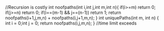//Recursion is costly
int noofpaths(int i,int j,int m,int n){
if(i>=m)
return 0;
if(j>=n)
return 0;
if(i==(m-1) && j==(n-1))
return 1;
return noofpaths(i+1,j,m,n) + noofpaths(i,j+1,m,n);
}
int uniquePaths(int m, int n) {
int i = 0;int j = 0;
return noofpaths(i,j,m,n);
}
//time limit exceeds